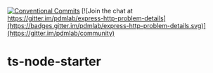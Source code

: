 [![Conventional Commits](https://img.shields.io/badge/Conventional%20Commits-1.0.0-yellow.svg)](https://conventionalcommits.org) [![Join the chat at https://gitter.im/pdmlab/express-http-problem-details](https://badges.gitter.im/pdmlab/express-http-problem-details.svg)](https://gitter.im/pdmlab/community)

# ts-node-starter